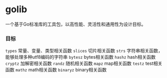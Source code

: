 # golib
一个基于Go标准库的工具包，以高性能、灵活性和通用性为设计目标。

### 目标
``types`` 常量、变量、类型相关函数
``slices`` 切片相关函数
``strs`` 字符串相关函数，能够处理多种utf8编码的字符串
``bytesz`` bytes相关函数
``hashz`` hash相关函数
``cryptz`` 加解密相关函数
``randz`` 随机相关函数
``mapz`` map相关函数
``testz`` test相关函数
``mathz`` math相关函数
``binaryz`` binary相关函数
